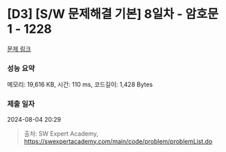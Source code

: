 # [D3] [S/W 문제해결 기본] 8일차 - 암호문1 - 1228 

[문제 링크](https://swexpertacademy.com/main/code/problem/problemDetail.do?contestProbId=AV14w-rKAHACFAYD) 

### 성능 요약

메모리: 19,616 KB, 시간: 110 ms, 코드길이: 1,428 Bytes

### 제출 일자

2024-08-04 20:29



> 출처: SW Expert Academy, https://swexpertacademy.com/main/code/problem/problemList.do